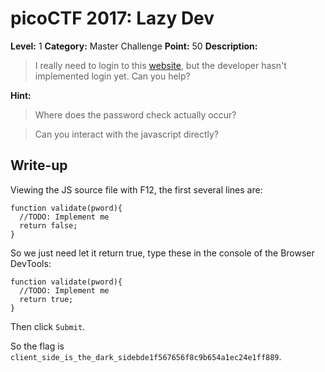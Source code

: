 # picoCTF 2017: Lazy Dev

**Level:** 1 **Category:** Master Challenge **Point:** 50 **Description:**

>I really need to login to this [website](http://shell2017.picoctf.com:35895), but the developer hasn't implemented login yet. Can you help?

**Hint:**

<blockquote>Where does the password check actually occur?</blockquote>
<blockquote>Can you interact with the javascript directly?</blockquote>

## Write-up

Viewing the JS source file with F12, the first several lines are:

``` 
function validate(pword){
  //TODO: Implement me
  return false;
}
```

So we just need let it return true, type these in the console of the Browser DevTools:

```
function validate(pword){
  //TODO: Implement me
  return true;
}
```

Then click `Submit`.

So the flag is `client_side_is_the_dark_sidebde1f567656f8c9b654a1ec24e1ff889`.


